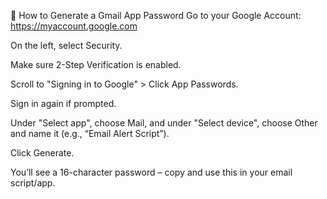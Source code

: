 🔧 How to Generate a Gmail App Password
Go to your Google Account: https://myaccount.google.com

On the left, select Security.

Make sure 2-Step Verification is enabled.

Scroll to "Signing in to Google" > Click App Passwords.

Sign in again if prompted.

Under "Select app", choose Mail, and under "Select device", choose Other and name it (e.g., “Email Alert Script”).

Click Generate.

You’ll see a 16-character password – copy and use this in your email script/app.
